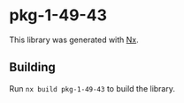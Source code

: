 # pkg-1-49-43

This library was generated with [Nx](https://nx.dev).

## Building

Run `nx build pkg-1-49-43` to build the library.
